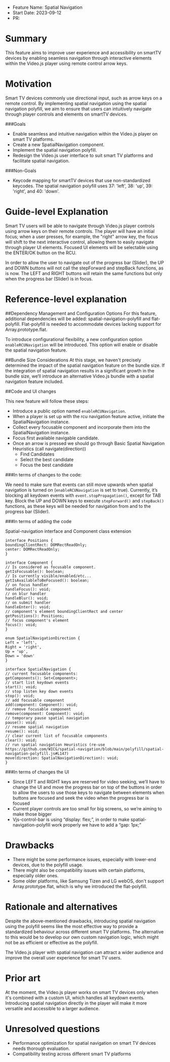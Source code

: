- Feature Name: Spatial Navigation
- Start Date: 2023-09-12
- PR:

# Summary
[summary]: #summary

This feature aims to improve user experience and accessibility on smartTV devices by enabling seamless navigation through interactive elements within the Video.js player using remote control arrow keys.

# Motivation
[motivation]: #motivation

Smart TV devices commonly use directional input, such as arrow keys on a remote control. By implementing spatial navigation using the spatial navigation polyfill, we aim to ensure that users can intuitively navigate through player controls and elements on smartTV devices.

###Goals
- Enable seamless and intuitive navigation within the Video.js player on smart TV platforms.
- Create a new SpatialNavigation component.
- Implement the spatial navigation polyfill.
- Redesign the Video.js user interface to suit smart TV platforms and facilitate spatial navigation.

###Non-Goals
- Keycode mapping for smartTV devices that use non-standardized keycodes. The spatial navigation polyfill uses 37: 'left', 38: 'up', 39: 'right', and 40: 'down'.

# Guide-level Explanation
[guide-level-explanation]: #guide-level-explanation

Smart TV users will be able to navigate through Video.js player controls using arrow keys on their remote controls. The player will have an initial focus; when a user presses, for example, the "right" arrow key, the focus will shift to the next interactive control, allowing them to easily navigate through player UI elements. Focused UI elements will be selectable using the ENTER/OK button on the RCU.

In order to allow the user to navigate out of the progress bar (Slider), the UP and DOWN buttons will not call the stepForward and stepBack functions, as is now. The LEFT and RIGHT buttons will retain the same functions but only when the progress bar (Slider) is in focus.

# Reference-level explanation
[reference-level-explanation]: #reference-level-explanation

##Dependency Management and Configuration Options
For this feature, additional dependencies will be added: spatial-navigation-polyfill and flat-polyfill. Flat-polyfill is needed to accommodate devices lacking support for Array.prototype.flat.

To introduce configurational flexibility, a new configuration option `enableRCUNavigation` will be introduced. This option will enable or disable the spatial navigation feature.

##Bundle Size Considerations
At this stage, we haven't precisely determined the impact of the spatial navigation feature on the bundle size. If the integration of spatial navigation results in a significant growth in the bundle size, we‘ll introduce an alternative Video.js bundle with a spatial navigation feature included.

##Code and UI changes

This new feature will follow these steps:
- Introduce a public option named `enableRCUNavigation`.
- When a player is set up with the rcu navigation feature active, initiate the SpatialNavigation instance.
- Collect every focusable component and incorporate them into the SpatialNavigation instance.
- Focus first available navigable candidate.
- Once an arrow is pressed we should go through Basic Spatial Navigation Heuristics (call navigate(direction))
  - Find Candidates
  - Select the best candidate
  - Focus the best candidate

###In terms of changes to the code:

We need to make sure that events can still move upwards when spatial navigation is turned on (`enableRCUNavigation` is set to true). Currently, it’s blocking all keydown events with `event.stopPropagation()`, except for TAB key.
Block the UP and DOWN keys to execute `stepForward()` and `stepBack()` functions, as these keys will be needed for navigation from and to the progress bar (Slider).

###In terms of adding the code

Spatial-navigation interface and Component class extension

```
interface Positions {
boundingClientRect: DOMRectReadOnly;
center: DOMRectReadOnly;
}

interface Component {
// Is considered as focusable component.
getIsFocusable(): boolean;
// Is currently visible/enabled/etc...
getIsAvailableToBeFocused(): boolean;
// on focus handler
handleFocus(): void;
// on blur handler
handleBlur(): void;
// on submit handler
handleEnter(): void;
// component's element boundingClientRect and center
getPositions(): Positions;
// focus component's element
focus(): void;
}

enum SpatialNavigationDirection {
Left = 'left',
Right = 'right',
Up = 'up',
Down = 'down'
}

interface SpatialNavigation {
// current focusable components:
getComponents(): Set<Component>;
// start list keydown events
start(): void;
// stop listen key down events
stop(): void;
// add focusable component
add(component: Component): void;
// remove focusable component
remove(component: Component): void;
// temporary pause spatial navigation
pause(): void;
// resume spatial navigation
resume(): void;
// clear current list of focusable components
clear(): void;
// run spatial navigation Heuristics (re-use https://github.com/WICG/spatial-navigation/blob/main/polyfill/spatial-navigation-polyfill.js#L147)
move(direction: SpatialNavigationDirection): void;
}
```

###In terms of changes the UI
- Since LEFT and RIGHT keys are reserved for video seeking, we’ll have to change the UI and move the progress bar on top of the buttons in order to allow the users to use those keys to navigate between elements when buttons are focused and seek the video when the progress bar is focused
- Current player controls are too small for big screens, so we’re aiming to make those bigger
- Vjs-control-bar is using “display: flex;”, in order to make spatial-navigation-polyfill work properly we have to add a “gap: 1px;”

# Drawbacks
[drawbacks]: #drawbacks

- There might be some performance issues, especially with lower-end devices, due to the polyfill usage.
- There might also be compatibility issues with certain platforms, especially older ones.
- Some older platforms, like Samsung Tizen and LG webOS, don't support Array.prototype.flat, which is why we introduced the flat-polyfill.

# Rationale and alternatives
[rationale-and-alternatives]: #rationale-and-alternatives

Despite the above-mentioned drawbacks, introducing spatial navigation using the polyfill seems like the most effective way to provide a standardized behaviour across different smart TV platforms. The alternative to this would be to develop our own custom navigation logic, which might not be as efficient or effective as the polyfill.

The Video.js player with spatial navigation can attract a wider audience and improve the overall user experience for smart TV users.

# Prior art
[prior-art]: #prior-art

At the moment, the Video.js player works on smart TV devices only when it's combined with a custom UI, which handles all keydown events. Introducing spatial navigation directly in the player will make it more versatile and accessible to a larger audience.

# Unresolved questions
[unresolved-questions]: #unresolved-questions

- Performance optimization for spatial navigation on smart TV devices needs thorough evaluation.
- Compatibility testing across different smart TV platforms
